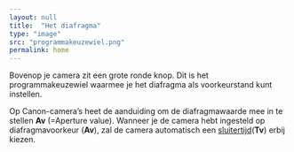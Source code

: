 ```yaml
---
layout: null
title:  "Het diafragma"
type: "image"
src: "programmakeuzewiel.png"
permalink: home
---
```



Bovenop je camera zit een grote ronde knop. Dit is het programmakeuzewiel waarmee je het diafragma als voorkeurstand kunt instellen.

Op Canon-camera’s heet de aanduiding om de diafragmawaarde mee in te stellen **Av** (=Aperture value). Wanneer je de camera hebt ingesteld op diafragmavoorkeur (**Av**), zal de camera automatisch een [sluitertijd]()(**Tv**) erbij kiezen.